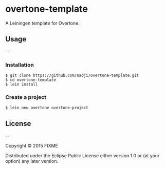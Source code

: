 # overtone-template
A Leiningen template for Overtone.

## Usage
--

### Installation

```
$ git clone https://github.com/naoji/overtone-template.git
$ cd overtone-template
$ lein install
```

### Create a project

```
$ lein new overtone overtone-project
```

## License
--

Copyright © 2015 FIXME

Distributed under the Eclipse Public License either version 1.0 or (at
your option) any later version.
